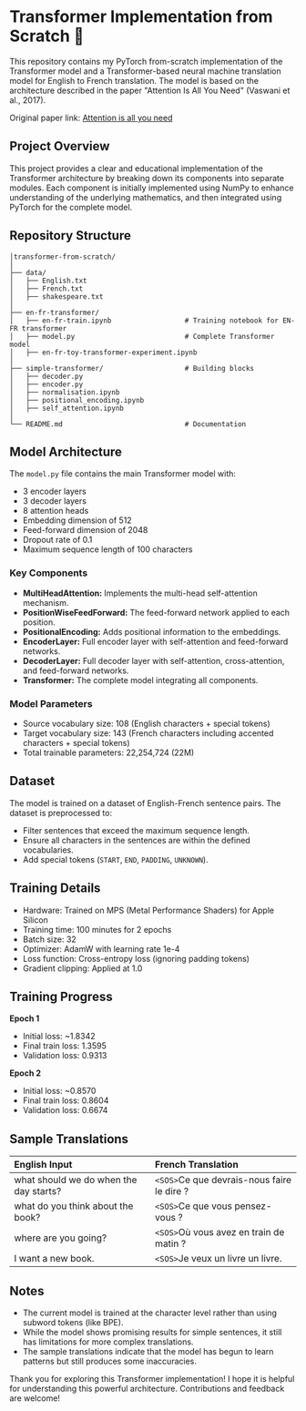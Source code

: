 # Transformer Implementation from Scratch 🚀

This repository contains my PyTorch from-scratch implementation of the Transformer model and a Transformer-based neural machine translation model for English to French translation. The model is based on the architecture described in the paper "Attention Is All You Need" (Vaswani et al., 2017).

Original paper link: [Attention is all you need](https://arxiv.org/html/1706.03762v7)

## Project Overview

This project provides a clear and educational implementation of the Transformer architecture by breaking down its components into separate modules. Each component is initially implemented using NumPy to enhance understanding of the underlying mathematics, and then integrated using PyTorch for the complete model.

## Repository Structure

```
│transformer-from-scratch/
│
├── data/
│   ├── English.txt
│   ├── French.txt
│   ├── shakespeare.txt
│
├── en-fr-transformer/
│   ├── en-fr-train.ipynb                  # Training notebook for EN-FR transformer
│   ├── model.py                           # Complete Transformer model
│   ├── en-fr-toy-transformer-experiment.ipynb
│
├── simple-transformer/                    # Building blocks
│   ├── decoder.py
│   ├── encoder.py
│   ├── normalisation.ipynb
│   ├── positional_encoding.ipynb
│   ├── self_attention.ipynb
│
└── README.md                              # Documentation
``` 


## Model Architecture

The `model.py` file contains the main Transformer model with:

* 3 encoder layers
* 3 decoder layers
* 8 attention heads
* Embedding dimension of 512
* Feed-forward dimension of 2048
* Dropout rate of 0.1
* Maximum sequence length of 100 characters

### Key Components

* **MultiHeadAttention:** Implements the multi-head self-attention mechanism.
* **PositionWiseFeedForward:** The feed-forward network applied to each position.
* **PositionalEncoding:** Adds positional information to the embeddings.
* **EncoderLayer:** Full encoder layer with self-attention and feed-forward networks.
* **DecoderLayer:** Full decoder layer with self-attention, cross-attention, and feed-forward networks.
* **Transformer:** The complete model integrating all components.

### Model Parameters

* Source vocabulary size: 108 (English characters + special tokens)
* Target vocabulary size: 143 (French characters including accented characters + special tokens)
* Total trainable parameters: 22,254,724 (22M)

## Dataset

The model is trained on a dataset of English-French sentence pairs. The dataset is preprocessed to:

* Filter sentences that exceed the maximum sequence length.
* Ensure all characters in the sentences are within the defined vocabularies.
* Add special tokens (`START`, `END`, `PADDING`, `UNKNOWN`).

## Training Details

* Hardware: Trained on MPS (Metal Performance Shaders) for Apple Silicon
* Training time: 100 minutes for 2 epochs
* Batch size: 32
* Optimizer: AdamW with learning rate 1e-4
* Loss function: Cross-entropy loss (ignoring padding tokens)
* Gradient clipping: Applied at 1.0

## Training Progress

**Epoch 1**

* Initial loss: \~1.8342
* Final train loss: 1.3595
* Validation loss: 0.9313

**Epoch 2**

* Initial loss: \~0.8570
* Final train loss: 0.8604
* Validation loss: 0.6674

## Sample Translations

| English Input                        | French Translation                      |
| :----------------------------------- | :-------------------------------------- |
| what should we do when the day starts? | `<SOS>`Ce que devrais-nous faire le dire ? |
| what do you think about the book?      | `<SOS>`Ce que vous pensez-vous ?         |
| where are you going?                 | `<SOS>`Où vous avez en train de matin ?  |
| I want a new book.                   | `<SOS>`Je veux un livre un livre.       |

## Notes

* The current model is trained at the character level rather than using subword tokens (like BPE).
* While the model shows promising results for simple sentences, it still has limitations for more complex translations.
* The sample translations indicate that the model has begun to learn patterns but still produces some inaccuracies.


Thank you for exploring this Transformer implementation! I hope it is helpful for understanding this powerful architecture. Contributions and feedback are welcome!
